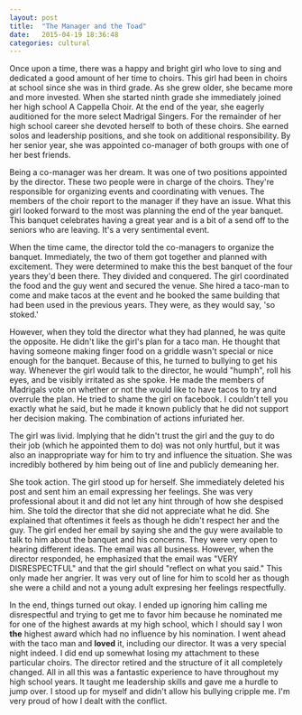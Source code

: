 ```yaml
---
layout: post
title:  "The Manager and the Toad"
date:   2015-04-19 18:36:48
categories: cultural
---
```

Once upon a time, there was a happy and bright girl who love to sing and dedicated a good amount of her time to choirs. This girl had been in choirs at school since she was in third grade. As she grew older, she became more and more invested. When she started ninth grade she immediately joined her high school A Cappella Choir. At the end of the year, she eagerly auditioned for the more select Madrigal Singers. For the remainder of her high school career she devoted herself to both of these choirs. She earned solos and leadership positions, and she took on additional responsibility. By her senior year, she was appointed co-manager of both groups with one of her best friends.

Being a co-manager was her dream. It was one of two positions appointed by the director. These two people were in charge of the choirs. They're responsible for organizing events and coordinating with venues. The members of the choir report to the manager if they have an issue. What this girl looked forward to the most was planning the end of the year banquet. This banquet celebrates having a great year and is a bit of a send off to the seniors who are leaving. It's a very sentimental event.

When the time came, the director told the co-managers to organize the banquet. Immediately, the two of them got together and planned with excitement. They were determined to make this the best banquet of the four years they'd been there. They divided and conquered. The girl coordinated the food and the guy went and secured the venue. She hired a taco-man to come and make tacos at the event and he booked the same building that had been used in the previous years. They were, as they would say, 'so stoked.'

However, when they told the director what they had planned, he was quite the opposite. He didn't like the girl's plan for a taco man. He thought that having someone making finger food on a griddle wasn't special or nice enough for the banquet. Because of this, he turned to bullying to get his way. Whenever the girl would talk to the director, he would "humph", roll his eyes, and be visibly irritated as she spoke. He made the members of Madrigals vote on whether or not the would like to have tacos to try and overrule the plan. He tried to shame the girl on facebook. I couldn't tell you exactly what he said, but he made it known publicly that he did not support her decision making. The combination of actions infuriated her.

The girl was livid. Implying that he didn't trust the girl and the guy to do their job (which he appointed them to do) was not only hurtful, but it was also an inappropriate way for him to try and influence the situation. She was incredibly bothered by him being out of line and publicly demeaning her.

She took action. The girl stood up for herself. She immediately deleted his post and sent him an email expressing her feelings. She was very professional about it and did not let any hint through of how she despised him. She told the director that she did not appreciate what he did. She explained that oftentimes it feels as though he didn't respect her and the guy. The girl ended her email by saying she and the guy were available to talk to him about the banquet and his concerns. They were very open to hearing different ideas. The email was all business. However, when the director responded, he emphasized that the email was "VERY DISRESPECTFUL" and that the girl should "reflect on what you said." This only made her angrier. It was very out of line for him to scold her as though she were a child and not a young adult expresing her feelings respectfully.

In the end, things turned out okay. I ended up ignoring him calling me disrespectful and trying to get me to favor him because he nominated me for one of the highest awards at my high school, which I should say I won <strong>the</strong> highest award which had no influence by his nomination. I went ahead with the taco man and <strong>loved</strong> it, including our director. It was a very special night indeed. I did end up somewhat losing my attachment to these particular choirs. The director retired and the structure of it all completely changed. All in all this was a fantastic experience to have throughout my high school years. It taught me leadership skills and gave me a hurdle to jump over. I stood up for myself and didn't allow his bullying cripple me. I'm very proud of how I dealt with the conflict.